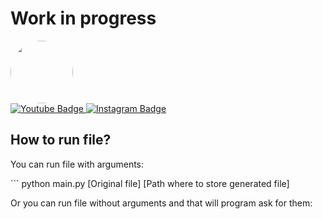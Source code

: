 <h1>Work in progress</h1>

<div id="header" style="align=center;">
  <img src="https://yt3.ggpht.com/ytc/AKedOLQFysrEpK0iGjCE5te5ZCYl6FqTEoircgYwKPlvZg=s88-c-k-c0x00ffffff-no-rj" width="100" style="border-radius: 50%;"/>
</div>

<div id="badges">
  <a href="https://www.youtube.com/channel/UCG0h6r6T1joRASO29JV9qMQ">
    <img src="https://img.shields.io/badge/YouTube-red?style=for-the-badge&logo=youtube&logoColor=white" alt="Youtube Badge"/>
  </a>
  <a href="https://www.instagram.com/mario.durakovic/">
    <img src="https://img.shields.io/badge/Instagram-blue?style=for-the-badge&logo=instagram&logoColor=white" alt="Instagram Badge"/>
  </a>
</div>

<h2>How to run file?</h2>
<p>You can run file with arguments:</p>
```
python main.py [Original file] [Path where to store generated file]

<p>Or you can run file without arguments and that will program ask for them:</p>
